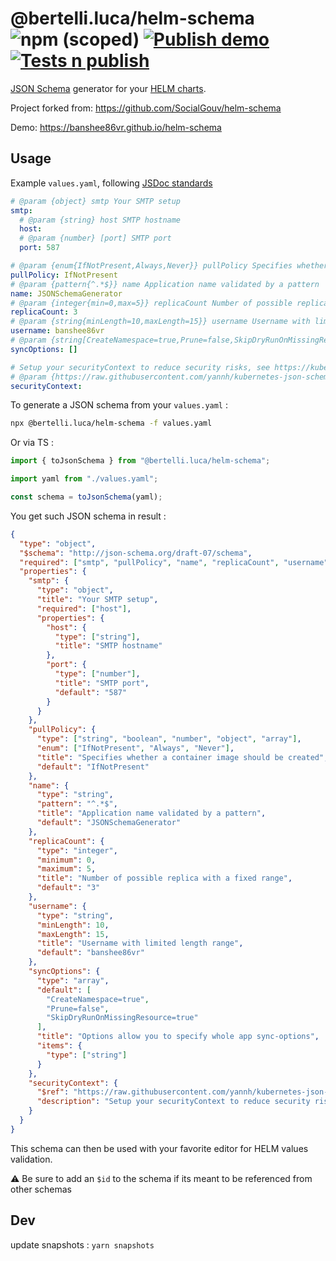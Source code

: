 # @bertelli.luca/helm-schema ![npm (scoped)](https://img.shields.io/npm/v/%40bertelli.luca/helm-schema) [![Publish demo](https://github.com/banshee86vr/helm-schema/actions/workflows/demo.yaml/badge.svg)](https://github.com/banshee86vr/helm-schema/actions/workflows/demo.yaml) [![Tests n publish](https://github.com/banshee86vr/helm-schema/actions/workflows/tests.yaml/badge.svg)](https://github.com/banshee86vr/helm-schema/actions/workflows/tests.yaml)

[JSON Schema](https://json-schema.org) generator for your [HELM charts](https://helm.sh).

Project forked from: https://github.com/SocialGouv/helm-schema

Demo: https://banshee86vr.github.io/helm-schema

## Usage

Example `values.yaml`, following [JSDoc standards](https://devhints.io/jsdoc)

```yaml
# @param {object} smtp Your SMTP setup
smtp:
  # @param {string} host SMTP hostname
  host:
  # @param {number} [port] SMTP port
  port: 587

# @param {enum{IfNotPresent,Always,Never}} pullPolicy Specifies whether a container image should be created
pullPolicy: IfNotPresent
# @param {pattern{^.*$}} name Application name validated by a pattern
name: JSONSchemaGenerator
# @param {integer{min=0,max=5}} replicaCount Number of possible replica with a fixed range
replicaCount: 3
# @param {string{minLength=10,maxLength=15}} username Username with limited length range
username: banshee86vr
# @param {string[CreateNamespace=true,Prune=false,SkipDryRunOnMissingResource=true]} [syncOptions] Options allow you to specify whole app sync-options
syncOptions: []

# Setup your securityContext to reduce security risks, see https://kubernetes.io/docs/tasks/configure-pod-container/security-context/
# @param {https://raw.githubusercontent.com/yannh/kubernetes-json-schema/master/v1.24.0/_definitions.json#/definitions/io.k8s.api.core.v1.PodSecurityContext} [securityContext]
securityContext:
```

To generate a JSON schema from your `values.yaml` :

```sh
npx @bertelli.luca/helm-schema -f values.yaml
```

Or via TS :

```js
import { toJsonSchema } from "@bertelli.luca/helm-schema";

import yaml from "./values.yaml";

const schema = toJsonSchema(yaml);
```

You get such JSON schema in result :

```json
{
  "type": "object",
  "$schema": "http://json-schema.org/draft-07/schema",
  "required": ["smtp", "pullPolicy", "name", "replicaCount", "username"],
  "properties": {
    "smtp": {
      "type": "object",
      "title": "Your SMTP setup",
      "required": ["host"],
      "properties": {
        "host": {
          "type": ["string"],
          "title": "SMTP hostname"
        },
        "port": {
          "type": ["number"],
          "title": "SMTP port",
          "default": "587"
        }
      }
    },
    "pullPolicy": {
      "type": ["string", "boolean", "number", "object", "array"],
      "enum": ["IfNotPresent", "Always", "Never"],
      "title": "Specifies whether a container image should be created",
      "default": "IfNotPresent"
    },
    "name": {
      "type": "string",
      "pattern": "^.*$",
      "title": "Application name validated by a pattern",
      "default": "JSONSchemaGenerator"
    },
    "replicaCount": {
      "type": "integer",
      "minimum": 0,
      "maximum": 5,
      "title": "Number of possible replica with a fixed range",
      "default": "3"
    },
    "username": {
      "type": "string",
      "minLength": 10,
      "maxLength": 15,
      "title": "Username with limited length range",
      "default": "banshee86vr"
    },
    "syncOptions": {
      "type": "array",
      "default": [
        "CreateNamespace=true",
        "Prune=false",
        "SkipDryRunOnMissingResource=true"
      ],
      "title": "Options allow you to specify whole app sync-options",
      "items": {
        "type": ["string"]
      }
    },
    "securityContext": {
      "$ref": "https://raw.githubusercontent.com/yannh/kubernetes-json-schema/master/v1.24.0/_definitions.json#/definitions/io.k8s.api.core.v1.PodSecurityContext",
      "description": "Setup your securityContext to reduce security risks, see https://kubernetes.io/docs/tasks/configure-pod-container/security-context/"
    }
  }
}
```

This schema can then be used with your favorite editor for HELM values validation.

⚠️ Be sure to add an `$id` to the schema if its meant to be referenced from other schemas

## Dev

update snapshots : `yarn snapshots`
